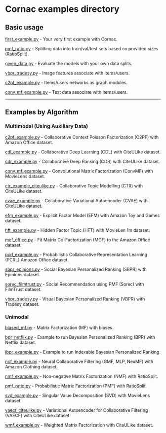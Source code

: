 # Cornac examples directory

## Basic usage

[first_example.py](first_example.py) - Your very first example with Cornac.

[pmf_ratio.py](pmf_ratio.py) - Splitting data into train/val/test sets based on provided sizes (RatioSplit).

[given_data.py](given_data.py) - Evaluate the models with your own data splits.

[vbpr_tradesy.py](vbpr_tradesy.py) - Image features associate with items/users.

[c2pf_example.py](c2pf_example.py) - Items/users networks as graph modules.

[conv_mf_example.py](conv_mf_example.py) - Text data associate with items/users.

----

## Examples by Algorithm

### Multimodal (Using Auxiliary Data)

[c2pf_example.py](c2pf_example.py) - Collaborative Context Poisson Factorization (C2PF) with Amazon Office dataset.

[cdl_example.py](cdl_example.py) - Collaborative Deep Learning (CDL) with CiteULike dataset.

[cdr_example.py](cdr_example.py) - Collaborative Deep Ranking (CDR) with CiteULike dataset.

[conv_mf_example.py](conv_mf_example.py) - Convolutional Matrix Factorization (ConvMF) with MovieLens dataset.

[ctr_example_citeulike.py](ctr_example_citeulike.py) - Collaborative Topic Modelling (CTR) with CiteULike dataset.

[cvae_example.py](cvae_example.py) - Collaborative Variational Autoencoder (CVAE) with CiteULike dataset.

[efm_example.py](efm_example.py) - Explicit Factor Model (EFM) with Amazon Toy and Games dataset.

[hft_example.py](hft_example.py) - Hidden Factor Topic (HFT) with MovieLen 1m dataset.

[mcf_office.py](mcf_office.py) - Fit Matrix Co-Factorization (MCF) to the Amazon Office dataset.

[pcrl_example.py](pcrl_example.py) - Probabilistic Collaborative Representation Learning (PCRL) Amazon Office dataset.

[sbpr_epinions.py](sbpr_epinions.py) - Social Bayesian Personalized Ranking (SBPR) with Epinions dataset.

[sorec_filmtrust.py](sorec_filmtrust.py) - Social Recommendation using PMF (Sorec) with FilmTrust dataset.

[vbpr_tradesy.py](vbpr_tradesy.py) - Visual Bayesian Personalized Ranking (VBPR) with Tradesy dataset.

### Unimodal

[biased_mf.py](biased_mf.py) - Matrix Factorization (MF) with biases.

[bpr_netflix.py](bpr_netflix.py) - Example to run Bayesian Personalized Ranking (BPR) with Netflix dataset.

[ibpr_example.py](ibpr_example.py) - Example to run Indexable Bayesian Personalized Ranking.

[ncf_example.py](ncf_example.py) - Neural Collaborative Filtering (GMF, MLP, NeuMF) with Amazon Clothing dataset.

[nmf_example.py](nmf_example.py) - Non-negative Matrix Factorization (NMF) with RatioSplit.

[pmf_ratio.py](pmf_ratio.py) - Probabilistic Matrix Factorization (PMF) with RatioSplit.

[svd_example.py](svd_example.py) - Singular Value Decomposition (SVD) with MovieLens dataset.

[vaecf_citeulike.py](vaecf_citeulike.py) - Variational Autoencoder for Collaborative Filtering (VAECF) with CiteULike dataset.

[wmf_example.py](wmf_example.py) - Weighted Matrix Factorization with CiteULike dataset.
